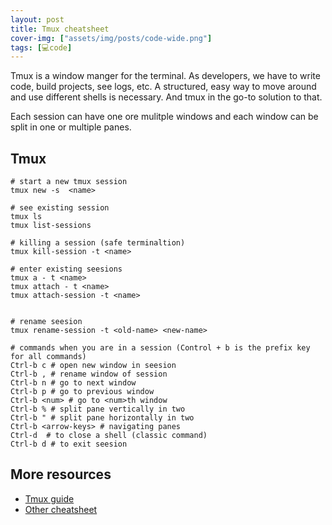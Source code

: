 ```yaml
---
layout: post
title: Tmux cheatsheet
cover-img: ["assets/img/posts/code-wide.png"]
tags: [💻code]
---
```


<!-- # Tmux Cheatsheet -->

Tmux is a window manger for the terminal. 
As developers, we have to write code, build projects, see logs, etc.
A structured, easy way to move around and use different shells is necessary.
And tmux in the go-to solution to that.

Each session can have one ore mulitple windows and each window can be split in one or multiple panes.

## Tmux

```
# start a new tmux session 
tmux new -s  <name>

# see existing session
tmux ls
tmux list-sessions

# killing a session (safe terminaltion)
tmux kill-session -t <name>

# enter existing seesions
tmux a - t <name>
tmux attach - t <name>
tmux attach-session -t <name>


# rename seesion
tmux rename-session -t <old-name> <new-name>

# commands when you are in a session (Control + b is the prefix key for all commands)
Ctrl-b c # open new window in seesion
Ctrl-b , # rename window of session
Ctrl-b n # go to next window
Ctrl-b p # go to previous window
Ctrl-b <num> # go to <num>th window
Ctrl-b % # split pane vertically in two
Ctrl-b " # split pane horizontally in two
Ctrl-b <arrow-keys> # navigating panes
Ctrl-d  # to close a shell (classic command)
Ctrl-b d # to exit seesion
```

## More resources

* [Tmux guide](
https://www.hamvocke.com/blog/a-quick-and-easy-guide-to-tmux/)
* [Other cheatsheet](
https://tmuxcheatsheet.com/)

